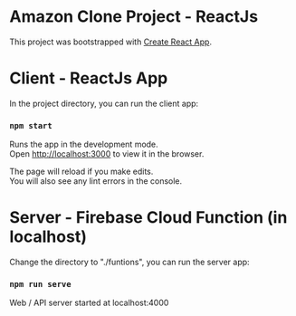 # Amazon Clone Project - ReactJs

This project was bootstrapped with [Create React App](https://github.com/facebook/create-react-app). 

# Client - ReactJs App 
In the project directory, you can run the client app:

### `npm start`

Runs the app in the development mode.\
Open [http://localhost:3000](http://localhost:3000) to view it in the browser.

The page will reload if you make edits.\
You will also see any lint errors in the console.

# Server - Firebase Cloud Function (in localhost)

Change the directory to "./funtions", you can run the server app:
### `npm run serve`
Web / API server started at localhost:4000



